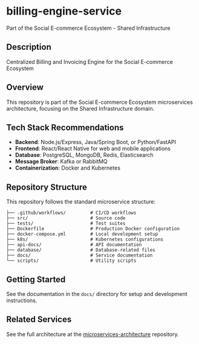 # billing-engine-service

Part of the Social E-commerce Ecosystem - Shared Infrastructure

## Description

Centralized Billing and Invoicing Engine for the Social E-commerce Ecosystem

## Overview

This repository is part of the Social E-commerce Ecosystem microservices architecture, focusing on the Shared Infrastructure domain.

## Tech Stack Recommendations

- **Backend**: Node.js/Express, Java/Spring Boot, or Python/FastAPI
- **Frontend**: React/React Native for web and mobile applications
- **Database**: PostgreSQL, MongoDB, Redis, Elasticsearch
- **Message Broker**: Kafka or RabbitMQ
- **Containerization**: Docker and Kubernetes

## Repository Structure

This repository follows the standard microservice structure:

```
├── .github/workflows/         # CI/CD workflows
├── src/                       # Source code
├── tests/                     # Test suites
├── Dockerfile                 # Production Docker configuration
├── docker-compose.yml         # Local development setup
├── k8s/                       # Kubernetes configurations
├── api-docs/                  # API documentation
├── database/                  # Database-related files
├── docs/                      # Service documentation
└── scripts/                   # Utility scripts
```

## Getting Started

See the documentation in the `docs/` directory for setup and development instructions.

## Related Services

See the full architecture at the [microservices-architecture](https://github.com/Micro-Services-Social-Ecommerce-App/microservices-architecture) repository.
